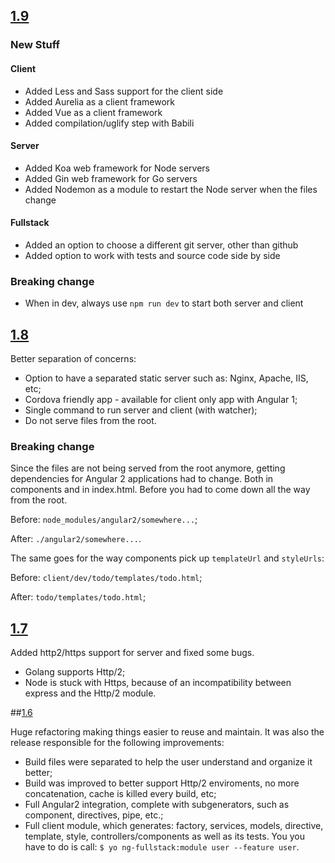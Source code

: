 ## [1.9](https://github.com/ericmdantas/generator-ng-fullstack/releases/tag/v1.9.0)

### New Stuff

#### Client

- Added Less and Sass support for the client side
- Added Aurelia as a client framework
- Added Vue as a client framework
- Added compilation/uglify step with Babili


#### Server

- Added Koa web framework for Node servers
- Added Gin web framework for Go servers
- Added Nodemon as a module to restart the Node server when the files change


#### Fullstack

- Added an option to choose a different git server, other than github
- Added option to work with tests and source code side by side


### Breaking change

- When in dev, always use `npm run dev` to start both server and client

## [1.8](https://github.com/ericmdantas/generator-ng-fullstack/releases/tag/v1.8.0)

Better separation of concerns:

- Option to have a separated static server such as: Nginx, Apache, IIS, etc;
- Cordova friendly app - available for client only app with Angular 1;
- Single command to run server and client (with watcher);
- Do not serve files from the root.

### Breaking change

Since the files are not being served from the root anymore, getting dependencies for Angular 2 applications had to change. Both in components and in index.html. Before you had to come down all the way from the root.

Before: `node_modules/angular2/somewhere...`;

After: `./angular2/somewhere...`.

The same goes for the way components pick up `templateUrl` and `styleUrls`:

Before: `client/dev/todo/templates/todo.html`;

After: `todo/templates/todo.html`;


## [1.7](https://github.com/ericmdantas/generator-ng-fullstack/releases/tag/v1.7.0)

Added http2/https support for server and fixed some bugs.

- Golang supports Http/2;
- Node is stuck with Https, because of an incompatibility between express and the Http/2 module.

##[1.6](https://github.com/ericmdantas/generator-ng-fullstack/releases/tag/v1.6.0)

Huge refactoring making things easier to reuse and maintain. It was also the release responsible for the following improvements:

- Build files were separated to help the user understand and organize it better;
- Build was improved to better support Http/2 enviroments, no more concatenation, cache is killed every build, etc;
- Full Angular2 integration, complete with subgenerators, such as component, directives, pipe, etc.;
- Full client module, which generates: factory, services, models, directive, template, style, controllers/components as well as its tests. You you have to do is call: `$ yo ng-fullstack:module user --feature user`.
